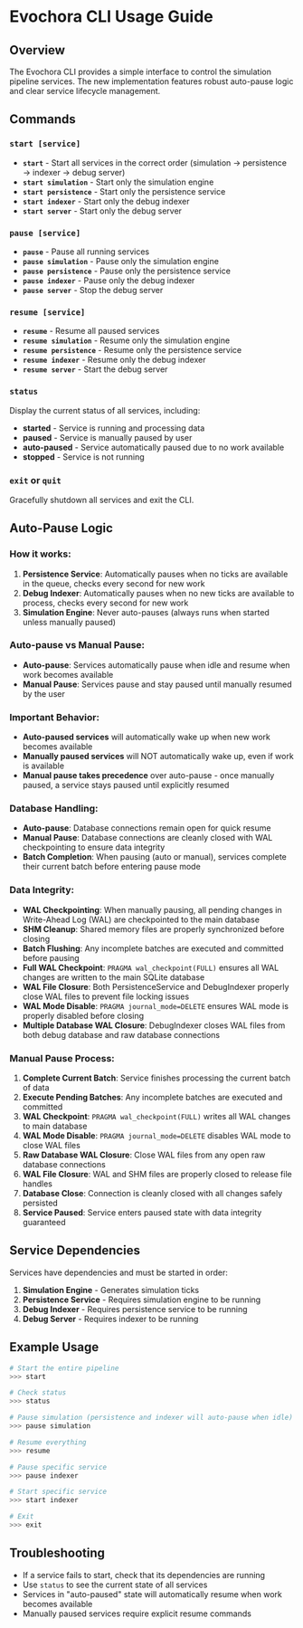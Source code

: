 # Evochora CLI Usage Guide

## Overview
The Evochora CLI provides a simple interface to control the simulation pipeline services. The new implementation features robust auto-pause logic and clear service lifecycle management.

## Commands

### `start [service]`
- **`start`** - Start all services in the correct order (simulation → persistence → indexer → debug server)
- **`start simulation`** - Start only the simulation engine
- **`start persistence`** - Start only the persistence service
- **`start indexer`** - Start only the debug indexer
- **`start server`** - Start only the debug server

### `pause [service]`
- **`pause`** - Pause all running services
- **`pause simulation`** - Pause only the simulation engine
- **`pause persistence`** - Pause only the persistence service
- **`pause indexer`** - Pause only the debug indexer
- **`pause server`** - Stop the debug server

### `resume [service]`
- **`resume`** - Resume all paused services
- **`resume simulation`** - Resume only the simulation engine
- **`resume persistence`** - Resume only the persistence service
- **`resume indexer`** - Resume only the debug indexer
- **`resume server`** - Start the debug server

### `status`
Display the current status of all services, including:
- **started** - Service is running and processing data
- **paused** - Service is manually paused by user
- **auto-paused** - Service automatically paused due to no work available
- **stopped** - Service is not running

### `exit` or `quit`
Gracefully shutdown all services and exit the CLI.

## Auto-Pause Logic

### How it works:
1. **Persistence Service**: Automatically pauses when no ticks are available in the queue, checks every second for new work
2. **Debug Indexer**: Automatically pauses when no new ticks are available to process, checks every second for new work
3. **Simulation Engine**: Never auto-pauses (always runs when started unless manually paused)

### Auto-pause vs Manual Pause:
- **Auto-pause**: Services automatically pause when idle and resume when work becomes available
- **Manual Pause**: Services pause and stay paused until manually resumed by the user

### Important Behavior:
- **Auto-paused services** will automatically wake up when new work becomes available
- **Manually paused services** will NOT automatically wake up, even if work is available
- **Manual pause takes precedence** over auto-pause - once manually paused, a service stays paused until explicitly resumed

### Database Handling:
- **Auto-pause**: Database connections remain open for quick resume
- **Manual Pause**: Database connections are cleanly closed with WAL checkpointing to ensure data integrity
- **Batch Completion**: When pausing (auto or manual), services complete their current batch before entering pause mode

### Data Integrity:
- **WAL Checkpointing**: When manually pausing, all pending changes in Write-Ahead Log (WAL) are checkpointed to the main database
- **SHM Cleanup**: Shared memory files are properly synchronized before closing
- **Batch Flushing**: Any incomplete batches are executed and committed before pausing
- **Full WAL Checkpoint**: `PRAGMA wal_checkpoint(FULL)` ensures all WAL changes are written to the main SQLite database
- **WAL File Closure**: Both PersistenceService and DebugIndexer properly close WAL files to prevent file locking issues
- **WAL Mode Disable**: `PRAGMA journal_mode=DELETE` ensures WAL mode is properly disabled before closing
- **Multiple Database WAL Closure**: DebugIndexer closes WAL files from both debug database and raw database connections

### Manual Pause Process:
1. **Complete Current Batch**: Service finishes processing the current batch of data
2. **Execute Pending Batches**: Any incomplete batches are executed and committed
3. **WAL Checkpoint**: `PRAGMA wal_checkpoint(FULL)` writes all WAL changes to main database
4. **WAL Mode Disable**: `PRAGMA journal_mode=DELETE` disables WAL mode to close WAL files
5. **Raw Database WAL Closure**: Close WAL files from any open raw database connections
6. **WAL File Closure**: WAL and SHM files are properly closed to release file handles
7. **Database Close**: Connection is cleanly closed with all changes safely persisted
8. **Service Paused**: Service enters paused state with data integrity guaranteed

## Service Dependencies

Services have dependencies and must be started in order:
1. **Simulation Engine** - Generates simulation ticks
2. **Persistence Service** - Requires simulation engine to be running
3. **Debug Indexer** - Requires persistence service to be running
4. **Debug Server** - Requires indexer to be running

## Example Usage

```bash
# Start the entire pipeline
>>> start

# Check status
>>> status

# Pause simulation (persistence and indexer will auto-pause when idle)
>>> pause simulation

# Resume everything
>>> resume

# Pause specific service
>>> pause indexer

# Start specific service
>>> start indexer

# Exit
>>> exit
```

## Troubleshooting

- If a service fails to start, check that its dependencies are running
- Use `status` to see the current state of all services
- Services in "auto-paused" state will automatically resume when work becomes available
- Manually paused services require explicit resume commands
